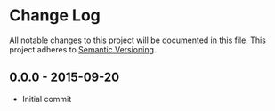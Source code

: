 # Change Log
All notable changes to this project will be documented in this file.
This project adheres to [Semantic Versioning](http://semver.org/).


## 0.0.0 - 2015-09-20
- Initial commit

